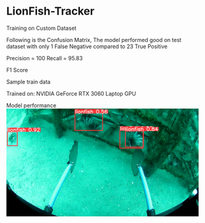 # LionFish-Tracker

Training on Custom Dataset

Following is the Confusion Matrix, The model performed good on test dataset with only 1 False Negative compared to 23 True Positive

Precision = 100
Recall = 95.83

F1 Score


Sample train data

Trained on: NVIDIA GeForce RTX 3060 Laptop GPU

Model performance
![plot](./assets/test_prediction.jpg)
